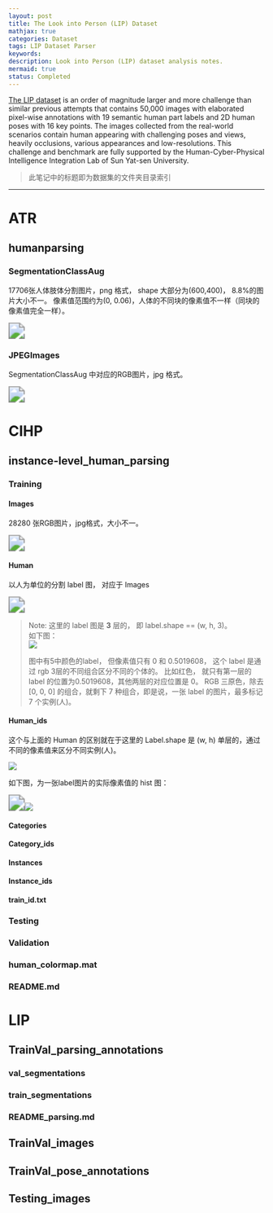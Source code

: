 ```yaml
---
layout: post
title: The Look into Person (LIP) Dataset
mathjax: true
categories: Dataset
tags: LIP Dataset Parser
keywords: 
description: Look into Person (LIP) dataset analysis notes.
mermaid: true
status: Completed
---
```


[The LIP dataset](http://sysu-hcp.net/lip/index.php) is an order of magnitude larger and more challenge than similar previous attempts that contains 50,000 images with elaborated pixel-wise annotations with 19 semantic human part labels and 2D human poses with 16 key points. The images collected from the real-world scenarios contain human appearing with challenging poses and views, heavily occlusions, various appearances and low-resolutions. This challenge and benchmark are fully supported by the Human-Cyber-Physical Intelligence Integration Lab of Sun Yat-sen University.

> 此笔记中的标题即为数据集的文件夹目录索引

---

# ATR
## humanparsing
### SegmentationClassAug
17706张人体肢体分割图片，png 格式， shape 大部分为(600,400)， 8.8%的图片大小不一。 像素值范围约为(0, 0.06)，人体的不同块的像素值不一样（同块的像素值完全一样）。

<img src="https://raw.githubusercontent.com/huangtao36/huangtao36.github.io/master/_posts/2018-12-25-Datasets/LIP/ATR_hum_Seg.png" style="zoom:200%" /> 

### JPEGImages
SegmentationClassAug 中对应的RGB图片，jpg 格式。

<img src="https://raw.githubusercontent.com/huangtao36/huangtao36.github.io/master/_posts/2018-12-25-Datasets/LIP/ATR_hum_JPEG.png" style="zoom:200%" /> 

# CIHP
## instance-level_human_parsing

### Training
#### Images
28280 张RGB图片，jpg格式，大小不一。

<img src="https://raw.githubusercontent.com/huangtao36/huangtao36.github.io/master/_posts/2018-12-25-Datasets/LIP/CHIP_ins_Train_Images.png" style="zoom:200%" /> 

#### Human
以人为单位的分割 label 图， 对应于 Images

<img src="https://raw.githubusercontent.com/huangtao36/huangtao36.github.io/master/_posts/2018-12-25-Datasets/LIP/CHIP_ins_Train_Human.png" style="zoom:200%" /> 

> Note: 这里的 label 图是 **3** 层的， 即 label.shape == (w, h, 3)。  
> 如下图：  
> <img src="https://raw.githubusercontent.com/huangtao36/huangtao36.github.io/master/_posts/2018-12-25-Datasets/LIP/CHIP_ins_Train_Human_model.png" style="zoom:100%" />  
>    
> 图中有5中颜色的label， 但像素值只有 0 和 0.5019608， 这个 label 是通过 rgb 3层的不同组合区分不同的个体的。 比如红色， 就只有第一层的 label 的位置为0.5019608，其他两层的对应位置是 0。 RGB 三原色，除去 [0, 0, 0] 的组合，就剩下 7 种组合，即是说，一张 label 的图片，最多标记 7 个实例(人)。  


#### Human_ids

这个与上面的 Human 的区别就在于这里的 Label.shape 是 (w, h) 单层的，通过不同的像素值来区分不同实例(人)。
 
<img src="https://raw.githubusercontent.com/huangtao36/huangtao36.github.io/master/_posts/2018-12-25-Datasets/LIP/CHIP_ins_Train_Human_ids.png" style="zoom:100%" /> 

如下图，为一张label图片的实际像素值的 hist 图：

<img src="https://raw.githubusercontent.com/huangtao36/huangtao36.github.io/master/_posts/2018-12-25-Datasets/LIP/CHIP_ins_Train_Human_ids_model.png" style="zoom:200%" /><img src="https://raw.githubusercontent.com/huangtao36/huangtao36.github.io/master/_posts/2018-12-25-Datasets/LIP/CHIP_ins_Train_Human_ids_model_hist.png" style="zoom:100%" /> 

#### Categories
#### Category_ids

#### Instances
#### Instance_ids

#### train_id.txt

### Testing

### Validation

### human_colormap.mat

### README.md

# LIP
## TrainVal_parsing_annotations
### val_segmentations
### train_segmentations
### README_parsing.md

## TrainVal_images

## TrainVal_pose_annotations

## Testing_images


